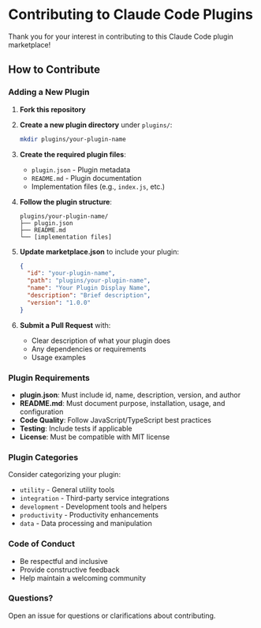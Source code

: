 # Contributing to Claude Code Plugins

Thank you for your interest in contributing to this Claude Code plugin marketplace!

## How to Contribute

### Adding a New Plugin

1. **Fork this repository**

2. **Create a new plugin directory** under `plugins/`:
   ```bash
   mkdir plugins/your-plugin-name
   ```

3. **Create the required plugin files**:
   - `plugin.json` - Plugin metadata
   - `README.md` - Plugin documentation
   - Implementation files (e.g., `index.js`, etc.)

4. **Follow the plugin structure**:
   ```
   plugins/your-plugin-name/
   ├── plugin.json
   ├── README.md
   └── [implementation files]
   ```

5. **Update marketplace.json** to include your plugin:
   ```json
   {
     "id": "your-plugin-name",
     "path": "plugins/your-plugin-name",
     "name": "Your Plugin Display Name",
     "description": "Brief description",
     "version": "1.0.0"
   }
   ```

6. **Submit a Pull Request** with:
   - Clear description of what your plugin does
   - Any dependencies or requirements
   - Usage examples

### Plugin Requirements

- **plugin.json**: Must include id, name, description, version, and author
- **README.md**: Must document purpose, installation, usage, and configuration
- **Code Quality**: Follow JavaScript/TypeScript best practices
- **Testing**: Include tests if applicable
- **License**: Must be compatible with MIT license

### Plugin Categories

Consider categorizing your plugin:
- `utility` - General utility tools
- `integration` - Third-party service integrations
- `development` - Development tools and helpers
- `productivity` - Productivity enhancements
- `data` - Data processing and manipulation

### Code of Conduct

- Be respectful and inclusive
- Provide constructive feedback
- Help maintain a welcoming community

### Questions?

Open an issue for questions or clarifications about contributing.
